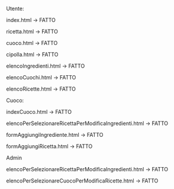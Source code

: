 Utente:

index.html -> FATTO

ricetta.html -> FATTO

cuoco.html -> FATTO

cipolla.html -> FATTO

elencoIngredienti.html -> FATTO

elencoCuochi.html -> FATTO

elencoRicette.html -> FATTO

Cuoco:

indexCuoco.html -> FATTO

elencoPerSelezionareRicettaPerModificaIngredienti.html -> FATTO

formAggiungiIngrediente.html -> FATTO

formAggiungiRicetta.html ->  FATTO

Admin

elencoPerSelezionareRicettaPerModificaIngredienti.html -> FATTO

elencoPerSelezionareCuocoPerModificaRicette.html -> FATTO